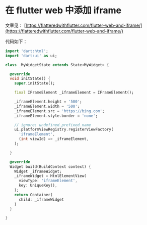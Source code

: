 # 在 flutter web 中添加 iframe

文章见： [https://flatteredwithflutter.com/flutter-web-and-iframe/](https://flatteredwithflutter.com/flutter-web-and-iframe/)

代码如下：

```dart
import 'dart:html';
import 'dart:ui' as ui;

class _MyWidgetState extends State<MyWidget> {

  @override
  void initState() {
    super.initState();

    final IFrameElement _iframeElement = IFrameElement();

    _iframeElement.height = '500';
    _iframeElement.width = '500';
    _iframeElement.src = 'https://bing.com';
    _iframeElement.style.border = 'none';

    // ignore: undefined_prefixed_name
    ui.platformViewRegistry.registerViewFactory(
      'iframeElement',
      (int viewId) => _iframeElement,
    );

  }

  @override
  Widget build(BuildContext context) {
    Widget _iframeWidget;
    _iframeWidget = HtmlElementView(
      viewType: 'iframeElement',
      key: UniqueKey(),
    );
    return Container(
      child: _iframeWidget
    )
  }

}

```
